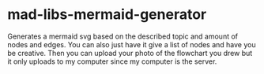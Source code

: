 # mad-libs-mermaid-generator
Generates a mermaid svg based on the described topic and amount of nodes and edges. You can also just have it give a list of nodes and have you be creative. Then you can upload your photo of the flowchart you drew but it only uploads to my computer since my computer is the server.
